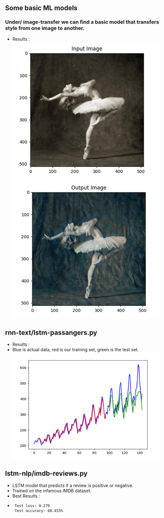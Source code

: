 ## Some basic ML models


### Under/ image-transfer we can find a basic model that transfers style from one image to another.  

- Results :  
![img.png](img.png)
![img_1.png](img_1.png)  

## rnn-text/lstm-passangers.py    

- Results :
- Blue is actual data, red is our training set, green is the test set.
![img_2.png](img_2.png)   

## lstm-nlp/imdb-reviews.py    
 - LSTM model that predicts if a review is positive or negative.
 - Trained on the infamous IMDB dataset.
 - Best Results :
 - ```
    Test loss: 0.279
    Test accuracy: 88.455%
   ```
